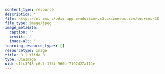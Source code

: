 ```yaml
---
content_type: resource
description: ''
file: https://ol-ocw-studio-app-production.s3.amazonaws.com/courses/15-s21-nuts-and-bolts-of-business-plans-january-iap-2014/cffc3748c6cf173b960b7192427a111e_Slide3.JPG
file_type: image/jpeg
image_metadata:
  caption: ''
  credit: ''
  image-alt: ''
learning_resource_types: []
resourcetype: Image
title: 3.2 slide 3
type: OCWImage
uid: cffc3748-c6cf-173b-960b-7192427a111e
---
```

